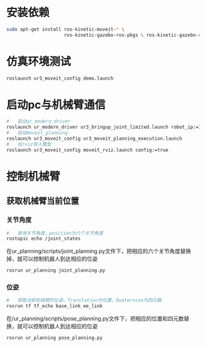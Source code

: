 #   安装依赖
```bash
sudo apt-get install ros-kinetic-moveit-* \
                     ros-kinetic-gazebo-ros-pkgs \ ros-kinetic-gazebo-ros-control
```

#   仿真环境测试
```bash
roslaunch ur3_moveit_config demo.launch
```

#   启动pc与机械臂通信
```bash
#   启动ur_modern_driver
roslaunch ur_modern_driver ur3_bringup_joint_limited.launch robot_ip:=192.168.1.102
#   启动moveit_planning
roslaunch ur3_moveit_config ur3_moveit_planning_execution.launch
#   在rviz导入模型
roslaunch ur3_moveit_config moveit_rviz.launch config:=true
```

#   控制机械臂
## 获取机械臂当前位置
### 关节角度
```bash
#   查询关节角度，position为六个关节角度
rostopic echo /joint_states
```
在ur_planning/scripts/joint_planning.py文件下，把相应的六个关节角度替换掉，就可以控制机器人到达相应的位姿
```bash
rosrun ur_planning joint_planning.py
```

### 位姿
```bash
#   获取当前机械臂的位姿，Translation为位置，Quaternion为四元数
rosrun tf tf_echo base_link ee_link
```
在/ur_planning/scripts/pose_planning.py文件下，把相应的位置和四元数替换，就可以控制机器人到达相应的位姿
```bash
rosrun ur_planning pose_planning.py
```